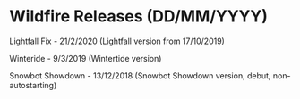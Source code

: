 # Wildfire Releases (DD/MM/YYYY)
Lightfall Fix - 21/2/2020 (Lightfall version from 17/10/2019)

Winteride - 9/3/2019 (Wintertide version)

Snowbot Showdown - 13/12/2018 (Snowbot Showdown version, debut, non-autostarting)
